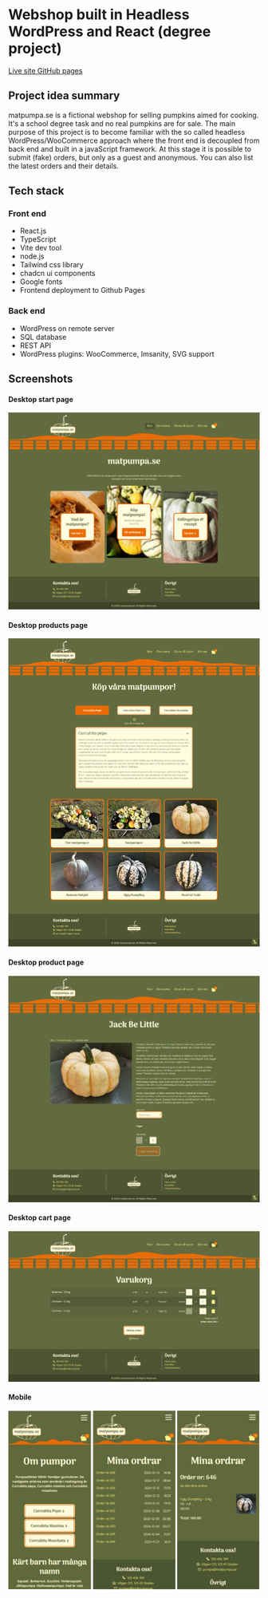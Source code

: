 # Webshop built in Headless WordPress and React (degree project)

[Live site GitHub pages](https://perrosen63.github.io/matpumpa/)

## Project idea summary

matpumpa.se is a fictional webshop for selling pumpkins aimed for cooking. It's a school degree task and no real pumpkins are for sale. The main purpose of this project is to become familiar with the so called headless WordPress/WooCommerce approach where the front end is decoupled from back end and built in a javaScript framework. At this stage it is possible to submit (fake) orders, but only as a guest and anonymous. You can also list the latest orders and their details.

## Tech stack

### Front end

- React.js
- TypeScript
- Vite dev tool
- node.js
- Tailwind css library
- chadcn ui components
- Google fonts
- Frontend deployment to Github Pages

### Back end

- WordPress on remote server
- SQL database
- REST API
- WordPress plugins: WooCommerce, Imsanity, SVG support

## Screenshots

#### Desktop start page

![Screenshot1](/screenshots/screencapture-matpumpa-01.jpg "Start desktop")

#### Desktop products page

![Screenshot2](/screenshots/screencapture-matpumpa-02.jpg "Products desktop")

#### Desktop product page

![Screenshot3](/screenshots/screencapture-matpumpa-03.jpg "Product desktop")

#### Desktop cart page

![Screenshot4](/screenshots/screencapture-matpumpa-04.jpg "Cart desktop")

#### Mobile

![Screenshot5](/screenshots/screencapture-matpumpa-05.JPG "Mobile")
